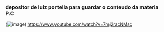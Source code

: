 ### depositor de luiz portella para guardar o conteudo da materia P.C


(![image](https://github.com/user-attachments/assets/246d9b98-6050-49bb-a6c4-5915399cab2f))
https://www.youtube.com/watch?v=7mj2racNMsc
